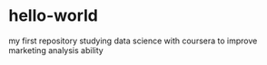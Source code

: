 # hello-world
my first repository
studying data science with coursera to improve marketing analysis ability
